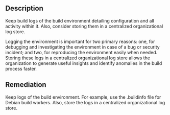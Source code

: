 ## Description

Keep build logs of the build environment detailing configuration and all activity within it. Also, consider storing them in a centralized organizational log store.

Logging the environment is important for two primary reasons: one, for debugging and investigating the environment in case of a bug or security incident; and two, for reproducing the environment easily when needed. Storing these logs in a centralized organizational log store allows the organization to generate useful insights and identify anomalies in the build process faster.

## Remediation

Keep logs of the build environment. For example, use the .buildinfo file for Debian build workers. Also, store the logs in a centralized organizational log store.